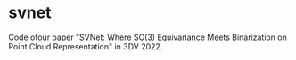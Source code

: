 # svnet
Code ofour paper "SVNet: Where SO(3) Equivariance Meets Binarization on Point Cloud Representation" in 3DV 2022.
